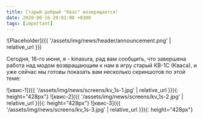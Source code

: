 ```yaml
---
title: Старый добрый "Квас" возвращается!
date: 2020-06-16 20:01:00 +0300
tags: [important]
---
```

<p style="display: none">Квас как танк?!</p>

![Placeholder]({{ '/assets/img/news/header/announcement.png' | relative_url }})

Сегодня, 16-го июня, я - kinasura, рад вам сообщить, что завершена работа над модом возвращающим к нам в игру старый КВ-1С (Кваса), и уже сейчас мы готовы показать вам несколько скриншотов по этой теме:

![квис-1]({{ '/assets/img/news/screens/kv_1s-1.jpg' | relative_url }}){: height="428px"}
![квис-2]({{ '/assets/img/news/screens/kv_1s-2.jpg' | relative_url }}){: height="428px"}
![квис-3]({{ '/assets/img/news/screens/kv_1s-3.jpg' | relative_url }}){: height="428px"}